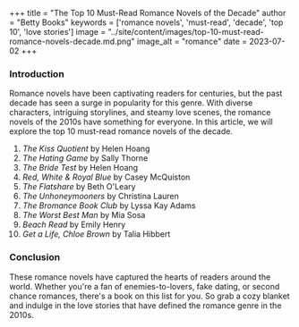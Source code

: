 
+++
title = "The Top 10 Must-Read Romance Novels of the Decade"
author = "Betty Books"
keywords = ['romance novels', 'must-read', 'decade', 'top 10', 'love stories']
image = "../site/content/images/top-10-must-read-romance-novels-decade.md.png"
image_alt = "romance"
date = 2023-07-02
+++
### Introduction

Romance novels have been captivating readers for centuries, but the past decade has seen a surge in popularity for this genre. With diverse characters, intriguing storylines, and steamy love scenes, the romance novels of the 2010s have something for everyone. In this article, we will explore the top 10 must-read romance novels of the decade.

1. *The Kiss Quotient* by Helen Hoang
2. *The Hating Game* by Sally Thorne
3. *The Bride Test* by Helen Hoang
4. *Red, White & Royal Blue* by Casey McQuiston
5. *The Flatshare* by Beth O'Leary
6. *The Unhoneymooners* by Christina Lauren
7. *The Bromance Book Club* by Lyssa Kay Adams
8. *The Worst Best Man* by Mia Sosa
9. *Beach Read* by Emily Henry
10. *Get a Life, Chloe Brown* by Talia Hibbert

### Conclusion

These romance novels have captured the hearts of readers around the world. Whether you're a fan of enemies-to-lovers, fake dating, or second chance romances, there's a book on this list for you. So grab a cozy blanket and indulge in the love stories that have defined the romance genre in the 2010s.
